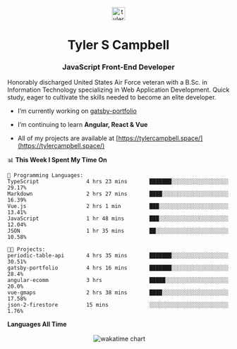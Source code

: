 <p align="center">
<a href="https://linkedin.com/in/tyler-campbell36" target="blank"><img align="center" src="https://cdn.jsdelivr.net/npm/simple-icons@3.0.1/icons/linkedin.svg" alt="tyler-campbell36" height="30" width="30" /></a>
</p>
<h1 align="center">Tyler S Campbell</h1>
<h3 align="center">JavaScript Front-End Developer</h3>

<p>
Honorably discharged United States Air Force veteran with a B.Sc. in Information Technology specializing in Web Application Development. Quick study, eager to cultivate the skills needed to become an elite developer. 
</p>

- I’m currently working on [gatsby-portfolio](https://github.com/t36campbell/gatsby-portfolio)

- I’m continuing to learn **Angular, React & Vue**

- All of my projects are available at [https://tylercampbell.space/](https://tylercampbell.space/)

<!--START_SECTION:waka-->
📊 **This Week I Spent My Time On** 

```text
💬 Programming Languages: 
TypeScript               4 hrs 23 mins       ███████░░░░░░░░░░░░░░░░░░   29.17% 
Markdown                 2 hrs 27 mins       ████░░░░░░░░░░░░░░░░░░░░░   16.39% 
Vue.js                   2 hrs 1 min         ███░░░░░░░░░░░░░░░░░░░░░░   13.41% 
JavaScript               1 hr 48 mins        ███░░░░░░░░░░░░░░░░░░░░░░   12.04% 
JSON                     1 hr 35 mins        ██░░░░░░░░░░░░░░░░░░░░░░░   10.58%

🐱‍💻 Projects: 
periodic-table-api       4 hrs 35 mins       ███████░░░░░░░░░░░░░░░░░░   30.51% 
gatsby-portfolio         4 hrs 16 mins       ███████░░░░░░░░░░░░░░░░░░   28.4% 
angular-ecomm            3 hrs               █████░░░░░░░░░░░░░░░░░░░░   20.0% 
vue-gmaps                2 hrs 38 mins       ████░░░░░░░░░░░░░░░░░░░░░   17.58% 
json-2-firestore         15 mins             ░░░░░░░░░░░░░░░░░░░░░░░░░   1.76%

```


<!--END_SECTION:waka-->
**Languages All Time** 
<p align="center">&nbsp;<img align="center" alt="wakatime chart"
src="https://wakatime.com/share/@738aac7f-8868-4bc3-a1df-4c36703ee4b6/f86255e0-cf1e-483e-9ae4-5c0fdb9a56f8.png"/></p>

